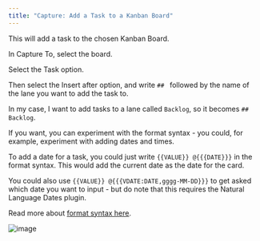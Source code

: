 ```yaml
---
title: "Capture: Add a Task to a Kanban Board"
---
```


This will add a task to the chosen Kanban Board.

In Capture To, select the board.

Select the Task option.

Then select the Insert after option, and write `## ` followed by the name of the lane you want to add the task to.

In my case, I want to add tasks to a lane called `Backlog`, so it becomes `## Backlog`.

If you want, you can experiment with the format syntax - you could, for example, experiment with adding dates and times.

To add a date for a task, you could just write `{{VALUE}} @{{{DATE}}}` in the format syntax. This would add the current date as the date for the card.

You could also use `{{VALUE}} @{{{VDATE:DATE,gggg-MM-DD}}}` to get asked which date you want to input - but do note that this requires the Natural Language Dates plugin.

Read more about [format syntax here](../FormatSyntax.md).

![image](https://user-images.githubusercontent.com/29108628/123068109-e23b4600-d411-11eb-8886-8362ad09ec11.png)
